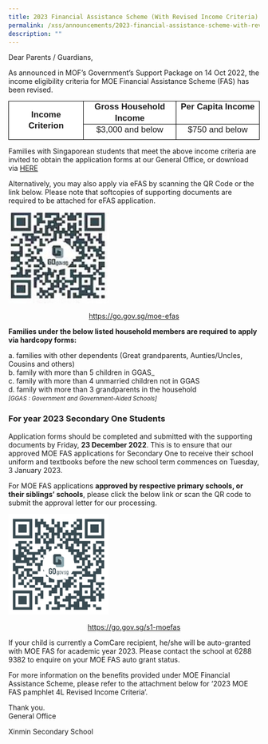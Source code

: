 ```yaml
---
title: 2023 Financial Assistance Scheme (With Revised Income Criteria)
permalink: /xss/announcements/2023-financial-assistance-scheme-with-revised-income-criteria/
description: ""
---
```

Dear Parents / Guardians,

As announced in MOF’s Government’s Support Package on 14 Oct 2022, the income eligibility criteria for MOE Financial Assistance Scheme (FAS) has been revised.

  

<table style="margin: auto; outline: 0px; padding: 0px; clear: both; border-collapse: collapse; color: rgb(0, 0, 0); font-family: Helvetica, sans-serif; font-size: 17px; font-style: normal; font-variant-ligatures: normal; font-variant-caps: normal; font-weight: 400; letter-spacing: normal; orphans: 2; text-align: left; text-transform: none; white-space: normal; widows: 2; word-spacing: 0px; -webkit-text-stroke-width: 0px; background-color: rgb(255, 255, 255); text-decoration-thickness: initial; text-decoration-style: initial; text-decoration-color: initial; border: none;" cellpadding="0" cellspacing="0" border="1" class="MsoTableGrid ive_eobj_center"><tbody style="margin: 0px; outline: 0px; padding: 0px;"><tr style="margin: 0px; outline: 0px; padding: 0px; height: 22pt;"><td style="margin: 0px; outline: 0px; padding: 0cm 5.4pt; width: 125pt; border: 1pt solid windowtext; height: 22pt;" rowspan="2" width="167"><p style="margin: 0px 0px 0cm; outline: 0px; padding: 0px; line-height: 16.8pt; color: rgb(0, 0, 0); font-family: Helvetica, sans-serif; font-size: 17px; font-weight: 400; text-align: center;" align="center" class="MsoNormal"><b style="margin: 0px; outline: 0px; padding: 0px;"><span style="margin: 0px; outline: 0px; padding: 0px; font-family: Arial, sans-serif; color: rgb(30, 29, 29);" lang="EN-SG">Income Criterion</span></b></p></td><td style="margin: 0px; outline: 0px; padding: 0cm 5.4pt; width: 158.5pt; border-top: 1pt solid windowtext; border-right: 1pt solid windowtext; border-bottom: 1pt solid windowtext; border-image: initial; border-left: none; height: 22pt;" valign="top" width="211"><p style="margin: 0px 0px 0cm; outline: 0px; padding: 0px; line-height: 16.8pt; color: rgb(0, 0, 0); font-family: Helvetica, sans-serif; font-size: 17px; font-weight: 400; text-align: center;" align="center" class="MsoNormal"><b style="margin: 0px; outline: 0px; padding: 0px;"><span style="margin: 0px; outline: 0px; padding: 0px; font-family: Arial, sans-serif; color: rgb(30, 29, 29);" lang="EN-SG">Gross Household Income</span></b></p></td><td style="margin: 0px; outline: 0px; padding: 0cm 5.4pt; width: 148.25pt; border-top: 1pt solid windowtext; border-right: 1pt solid windowtext; border-bottom: 1pt solid windowtext; border-image: initial; border-left: none; height: 22pt;" valign="top" width="198"><p style="margin: 0px 0px 0cm; outline: 0px; padding: 0px; line-height: 16.8pt; color: rgb(0, 0, 0); font-family: Helvetica, sans-serif; font-size: 17px; font-weight: 400; text-align: center;" align="center" class="MsoNormal"><b style="margin: 0px; outline: 0px; padding: 0px;"><span style="margin: 0px; outline: 0px; padding: 0px; font-family: Arial, sans-serif; color: rgb(30, 29, 29);" lang="EN-SG">Per Capita Income</span></b></p></td></tr><tr style="margin: 0px; outline: 0px; padding: 0px; height: 22pt;"><td style="margin: 0px; outline: 0px; padding: 0cm 5.4pt; width: 158.5pt; border-top: none; border-left: none; border-bottom: 1pt solid windowtext; border-right: 1pt solid windowtext; height: 22pt;" valign="top" width="211"><p style="margin: 0px 0px 0cm; outline: 0px; padding: 0px; line-height: 16.8pt; color: rgb(0, 0, 0); font-family: Helvetica, sans-serif; font-size: 17px; font-weight: 400; text-align: center;" align="center" class="MsoNormal"><span style="margin: 0px; outline: 0px; padding: 0px; font-family: Arial, sans-serif; color: rgb(30, 29, 29);" lang="EN-SG">$3,000 and below</span></p></td><td style="margin: 0px; outline: 0px; padding: 0cm 5.4pt; width: 148.25pt; border-top: none; border-left: none; border-bottom: 1pt solid windowtext; border-right: 1pt solid windowtext; height: 22pt;" valign="top" width="198"><p style="margin: 0px 0px 0cm; outline: 0px; padding: 0px; line-height: 16.8pt; color: rgb(0, 0, 0); font-family: Helvetica, sans-serif; font-size: 17px; font-weight: 400; text-align: center;" align="center" class="MsoNormal"><span style="margin: 0px; outline: 0px; padding: 0px; font-family: Arial, sans-serif; color: rgb(30, 29, 29);" lang="EN-SG">$750 and below</span></p></td></tr></tbody></table>

Families with Singaporean students that meet the above income criteria are invited to obtain the application forms at our General Office, or download via&nbsp;[HERE](/files/MOE%20FAS/MOE%20FAS%20Application%20Form%20-%20Final%20Oct%2022.pdf)

Alternatively, you may also apply via eFAS by scanning the QR Code or the link below. Please note that softcopies of supporting documents are required to be attached for eFAS application.

<style>  
img {  
  display: block;  
  margin-left: auto;  
  margin-right: auto;  
}  
</style>  
<body><img src="/images/Picture1.jpeg" alt="2023 Financial Assistance Scheme (With Revised Income Criteria)" style="width:40%;">  
  
</body>

<p style="text-align:center;"><a href="https://go.gov.sg/moe-efas">https://go.gov.sg/moe-efas</a></p>

**Families under the below listed household members are required to apply via&nbsp;hardcopy forms:**  

a. families with other dependents (Great grandparents, Aunties/Uncles, Cousins and others)<br>
b. family with more than 5 children in GGAS_<br>
c. family with more than 4 unmarried children not in GGAS<br>
d. family with more than 3 grandparents in the household<br>
<small><em>[GGAS : Government and Government-Aided Schools\]</em></small>

### For year 2023 Secondary One Students

Application forms should be completed and submitted with the supporting documents by Friday, **23 December 2022**. This is to ensure that our approved MOE FAS applications for Secondary One to receive their school uniform and textbooks before the new school term commences on Tuesday, 3 January 2023.

For MOE FAS applications **approved by respective primary schools, or their siblings’ schools**, please click the below link or scan the QR code to submit the approval letter for our processing.

<style>  
img {  
  display: block;  
  margin-left: auto;  
  margin-right: auto;  
}  
</style>  
<body><img src="/images/MOE%20FAS/MOE_FAS_Sec1_2023.png" alt="2023 Financial Assistance Scheme (With Revised Income Criteria)" style="width:40%;">  
</body>
<p style="text-align:center;"><a href="https://go.gov.sg/s1-moefas">https://go.gov.sg/s1-moefas</a></p>

If your child is currently a ComCare recipient, he/she will be auto-granted with MOE FAS for academic year 2023. Please contact the school at 6288 9382 to enquire on your MOE FAS auto grant status.

For more information on the benefits provided under MOE Financial Assistance Scheme, please refer to the attachment below for ‘2023 MOE FAS pamphlet 4L Revised Income Criteria’.


Thank you. <br>
General Office

Xinmin Secondary School